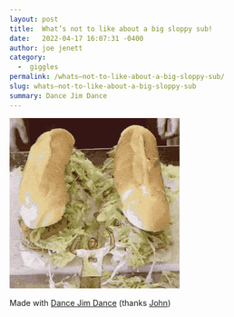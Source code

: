 ```yaml
---
layout: post
title:  What’s not to like about a big sloppy sub!
date:   2022-04-17 16:07:31 -0400
author: joe jenett
category:
  -  giggles
permalink: /whats–not-to-like-about-a-big-sloppy-sub/
slug: whats–not-to-like-about-a-big-sloppy-sub
summary: Dance Jim Dance
---
```

<p><img src="/images/dancing-jim.gif" alt="" width="300" /></p>
<p>Made with <a href="https://johnjohnston.info/oddsandends/dancingjim/">Dance Jim Dance</a> (thanks <a href="https://johnjohnston.info/blog/tdc3742/">John</a>)</p>

<a href="https://brid.gy/publish/twitter"></a>
<data class="p-bridgy-omit-link" value="false"></data>